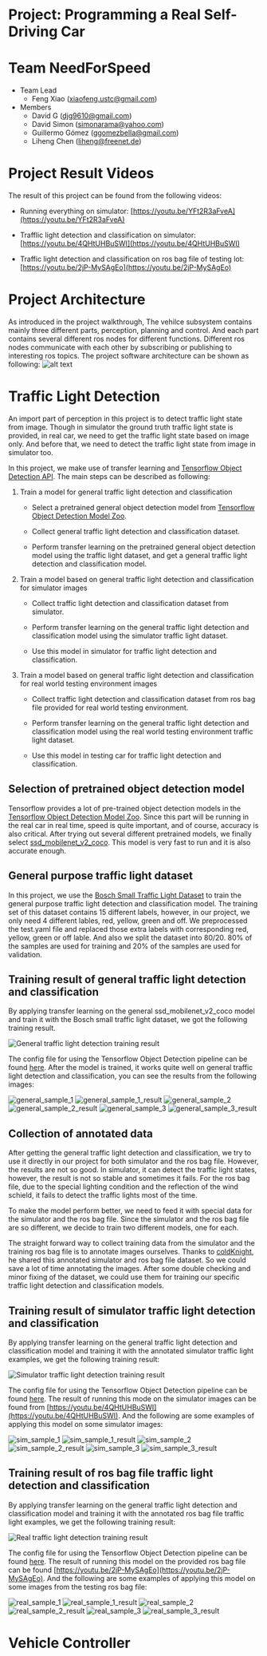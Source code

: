 Project: Programming a Real Self-Driving Car
===

# Team NeedForSpeed
* Team Lead
    * Feng Xiao (xiaofeng.ustc@gmail.com)
* Members
    * David G (djg9610@gmail.com)
    * David Simon (simonarama@yahoo.com)
    * Guillermo Gómez (ggomezbella@gmail.com)
    * Liheng Chen (liheng@freenet.de)

# Project Result Videos

The result of this project can be found from the following videos:

* Running everything on simulator: [https://youtu.be/YFt2R3aFveA](https://youtu.be/YFt2R3aFveA)

* Trafflic light detection and classification on simulator: [https://youtu.be/4QHtUHBuSWI](https://youtu.be/4QHtUHBuSWI)

* Traffic light detection and classification on ros bag file of testing lot: [https://youtu.be/2jP-MySAgEo](https://youtu.be/2jP-MySAgEo)

# Project Architecture

As introduced in the project walkthrough, The vehilce subsystem contains mainly three different parts, perception, planning and control. And each part contains several different ros nodes for different functions. Different ros nodes communicate with each other by subscribing or publishing to interesting ros topics. The project software architecture can be shown as following:
![alt text](imgs/final-project-ros-graph-v2.png)

# Traffic Light Detection
An import part of perception in this project is to detect traffic light state from image. Though in simulator the ground truth traffic light state is provided, in real car, we need to get the traffic light state based on image only. And before that, we need to detect the traffic light state from image in simulator too.

In this project, we make use of transfer learning and [Tensorflow Object Detection API](https://github.com/tensorflow/models/tree/master/research/object_detection). The main steps can be described as following:

1. Train a model for general traffic light detection and classification

    * Select a pretrained general object detection model from [Tensorflow Object Detection Model Zoo](https://github.com/tensorflow/models/blob/master/research/object_detection/g3doc/detection_model_zoo.md).

    * Collect general traffic light detection and classification dataset.

    * Perform transfer learning on the pretrained general object detection model using the traffic light dataset, and get a general traffic light detection and classification model.

2. Train a model based on general traffic light detection and classification for simulator images

    * Collect traffic light detection and classification dataset from simulator.

    * Perform transfer learning on the general traffic light detection and classification model using the simulator traffic light dataset.

    * Use this model in simulator for traffic light detection and classification.

3. Train a model based on general traffic light detection and classification for real world testing environment images

    * Collect traffic light detection and classification dataset from ros bag file provided for real world testing environment.

    * Perform transfer learning on the general traffic light detection and classification model using the real world testing environment traffic light dataset.

    * Use this model in testing car for traffic light detection and classification.

## Selection of pretrained object detection model

Tensorflow provides a lot of pre-trained object detection models in the [Tensorflow Object Detection Model Zoo](https://github.com/tensorflow/models/blob/master/research/object_detection/g3doc/detection_model_zoo.md). Since this part will be running in the real car in real time, speed is quite important, and of course, accuracy is also critical. After trying out several different pretrained models, we finally select [ssd_mobilenet_v2_coco](http://download.tensorflow.org/models/object_detection/ssd_mobilenet_v2_coco_2018_03_29.tar.gz). This model is very fast to run and it is also accurate enough.

## General purpose traffic light dataset

In this project, we use the [Bosch Small Traffic Light Dataset](https://hci.iwr.uni-heidelberg.de/node/6132) to train the general purpose traffic light detection and classification model. The training set of this dataset contains 15 different labels, however, in our project, we only need 4 different lables, red, yellow, green and off. We preprocessed the test.yaml file and replaced those extra labels with corresponding red, yellow, green or off lable. And also we split the dataset into 80/20. 80% of the samples are used for training and 20% of the samples are used for validation.

## Training result of general traffic light detection and classification

By applying transfer learning on the general ssd_mobilenet_v2_coco model and train it with the Bosch small traffic light dataset, we got the following training result.

![General traffic light detection training result](imgs/traffic_light_training_general.png)

The config file for using the Tensorflow Object Detection pipeline can be found [here](./traffic_light_detection/models/model/ssd_mobilenet_v2_coco_4_classes.config). After the model is trained, it works quite well on general traffic light detection and classification, you can see the results from the following images:

![general_sample_1](imgs/general_sample_1.png)
![general_sample_1_result](imgs/general_sample_1_result.png)
![general_sample_2](imgs/general_sample_2.png)
![general_sample_2_result](imgs/general_sample_2_result.png)
![general_sample_3](imgs/general_sample_3.png)
![general_sample_3_result](imgs/general_sample_3_result.png)


## Collection of annotated data

After getting the general traffic light detection and classification, we try to use it directly in our project for both simulator and the ros bag file. However, the results are not so good. In simulator, it can detect the traffic light states, however, the result is not so stable and sometimes it fails. For the ros bag file, due to the special lighting condition and the reflection of the wind schield, it fails to detect the traffic lights most of the time.

To make the model perform better, we need to feed it with special data for the simulator and the ros bag file. Since the simulator and the ros bag file are so different, we decide to train two different models, one for each.

The straight forward way to collect training data from the simulator and the training ros bag file is to annotate images ourselves. Thanks to [coldKnight](https://drive.google.com/file/d/0B-Eiyn-CUQtxdUZWMkFfQzdObUE/view?usp=sharing), he shared this annotated simulator and ros bag file dataset. So we could save a lot of time annotating the images. After some double checking and minor fixing of the dataset, we could use them for training our specific traffic light detection and classification models.

## Training result of simulator traffic light detection and classification

By applying transfer learning on the general traffic light detection and classification model and training it with the annotated simulator traffic light examples, we get the following training result:

![Simulator traffic light detection training result](imgs/traffic_light_training_sim.png)

The config file for using the Tensorflow Object Detection pipeline can be found [here](./traffic_light_detection/models/model/ssd_mobilenet_v2_coco_3_classes_annotated_sim.config). The result of running this mode on the simulator images can be found from [https://youtu.be/4QHtUHBuSWI](https://youtu.be/4QHtUHBuSWI). And the following are some examples of applying this model on some simulator images:

![sim_sample_1](imgs/sim_sample_1.jpg)
![sim_sample_1_result](imgs/sim_sample_1_result.png)
![sim_sample_2](imgs/sim_sample_2.jpg)
![sim_sample_2_result](imgs/sim_sample_2_result.png)
![sim_sample_3](imgs/sim_sample_3.jpg)
![sim_sample_3_result](imgs/sim_sample_3_result.png)

## Training result of ros bag file traffic light detection and classification

By applying transfer learning on the general traffic light detection and classification model and training it with the annotated ros bag file traffic light examples, we get the following training result:

![Real traffic light detection training result](imgs/traffic_light_training_real.png)

The config file for using the Tensorflow Object Detection pipeline can be found [here](./traffic_light_detection/models/model/ssd_mobilenet_v2_coco_3_classes_annotated_real.config). The result of running this model on the provided ros bag file can be found [https://youtu.be/2jP-MySAgEo](https://youtu.be/2jP-MySAgEo). And the following are some examples of applying this model on some images from the testing ros bag file:

![real_sample_1](imgs/real_sample_1.jpg)
![real_sample_1_result](imgs/real_sample_1_result.png)
![real_sample_2](imgs/real_sample_2.jpg)
![real_sample_2_result](imgs/real_sample_2_result.png)
![real_sample_3](imgs/real_sample_3.jpg)
![real_sample_3_result](imgs/real_sample_3_result.png)


# Vehicle Controller
